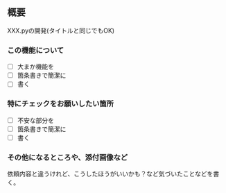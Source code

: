 ## 概要
XXX.pyの開発(タイトルと同じでもOK) 

### この機能について
- [ ] 大まか機能を
- [ ] 箇条書きで簡潔に
- [ ] 書く

### 特にチェックをお願いしたい箇所
- [ ] 不安な部分を
- [ ] 箇条書きで簡潔に
- [ ] 書く

### その他になるところや、添付画像など
依頼内容と違うけれど、こうしたほうがいいかも？など気づいたことなどを書く。 

